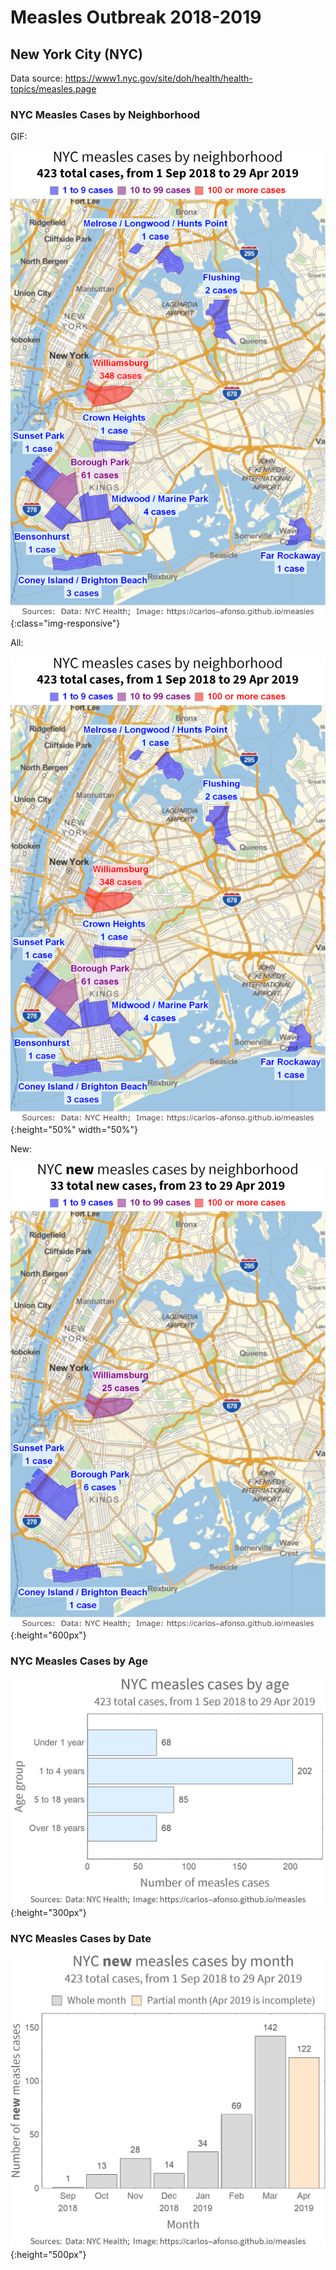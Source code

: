 # Measles Outbreak 2018-2019

## New York City (NYC)

Data source: https://www1.nyc.gov/site/doh/health/health-topics/measles.page

### NYC Measles Cases by Neighborhood

GIF:

![GIF](/images/nyc_measles_cases_by_neighborhood_geoplot_all-new.gif){:class="img-responsive"}

All:

![All](/images/nyc_measles_cases_by_neighborhood_geoplot_all.png){:height="50%" width="50%"}

New:

![New](/images/nyc_measles_cases_by_neighborhood_geoplot_new.png){:height="600px"}

### NYC Measles Cases by Age

![NYC new measles cases by age](/images/nyc_measles_cases_by_age_barplot.png){:height="300px"}

### NYC Measles Cases by Date

![NYC new measles cases by date](/images/nyc_new_measles_cases_by_month_barplot.png){:height="500px"}
